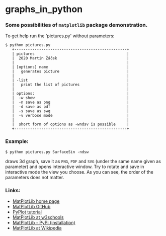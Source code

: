 # graphs_in_python

### Some possibilities of `matplotlib` package demonstration.

To get help run the 'pictures.py' without parameters:
```
$ python pictures.py
   +--------------------------------------------------+
   | pictures                                         |
   |  2020 Martin Žáček                               |
   |                                                  |
   | [options] name                                   |
   |   generates picture                              |
   |                                                  |
   | -list                                            |
   |   print the list of pictures                     |
   |                                                  |
   | options:                                         |
   |  -w show                                         |
   |  -n save as png                                  |
   |  -d save as pdf                                  |
   |  -s save as swg                                  |
   |  -v verbose mode                                 |
   |                                                  |
   |  short form of options as -wndsv is possible     |
   +--------------------------------------------------+
```
### Example:
```
$ python pictures.py SurfaceSin -ndsw
```
draws 3d graph, save it as `PNG`, `PDF` and `SVG` (under the same name given as parameter) and opens interactive window.
Try to rotate and save in interactive mode the view you choose.
As you can see, the order of the parameters does not matter.

### Links:
* [MatPlotLib home page](https://matplotlib.org)
* [MatPlotLib GitHub](https://github.com/matplotlib/matplotlib)
* [PyPlot tutorial](https://matplotlib.org/stable/tutorials/introductory/pyplot.html)
* [MatPlotLib at w3schools](https://www.w3schools.com/python/matplotlib_intro.asp)
* [MatPlotLib - PyPi (installation)](https://pypi.org/project/matplotlib/)
* [MatPlotLib at Wikipedia](https://en.wikipedia.org/wiki/Matplotlib)
